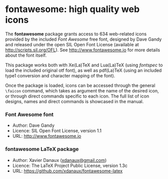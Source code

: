 # fontawesome: high quality web icons

The **fontawesome** package grants access to 634 web-related icons provided by
the included _Font Awesome_ free font, designed by Dave Gandy and released under
the open SIL Open Font License (available at http://scripts.sil.org/OFL).
See http://www.fontawesome.io for more details about the font itself.

This package works both with Xe(La)TeX and Lua(La)TeX (using _fontspec_ to load
the included original otf font), as well as pdf(La)TeX (using an included
type1 conversion and character mapping of the font).

Once the package is loaded, icons can be accessed through the general `\faicon`
command, which takes as argument the name of the desired icon, or through direct
commands specific to each icon. The full list of icon designs, names and direct
commands is showcased in the manual.


### Font Awesome font

- Author: Dave Gandy
- Licence: SIL Open Font License, version 1.1
- URL: http://www.fontawesome.io

### fontawesome LaTeX package
- Author: Xavier Danaux (<xdanaux@gmail.com>)
- Licence: The LaTeX Project Public License, version 1.3c
- URL: https://github.com/xdanaux/fontawesome-latex
